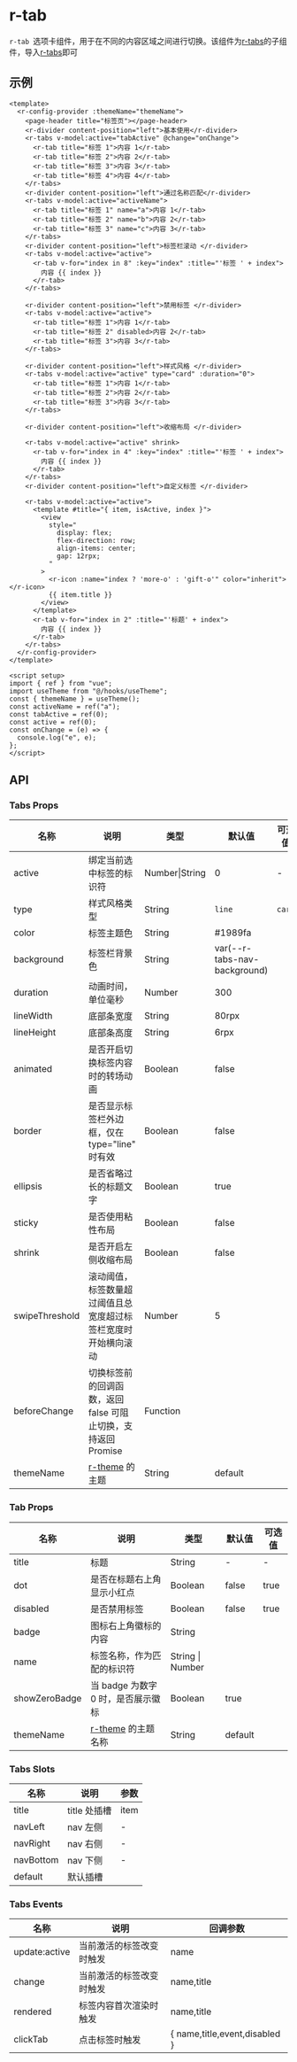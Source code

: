 # r-tab

`r-tab `选项卡组件，用于在不同的内容区域之间进行切换。该组件为[r-tabs](https://ext.dcloud.net.cn/plugin?id=18849)的子组件，导入[r-tabs](https://ext.dcloud.net.cn/plugin?id=18849)即可

## 示例

```vue
<template>
  <r-config-provider :themeName="themeName">
    <page-header title="标签页"></page-header>
    <r-divider content-position="left">基本使用</r-divider>
    <r-tabs v-model:active="tabActive" @change="onChange">
      <r-tab title="标签 1">内容 1</r-tab>
      <r-tab title="标签 2">内容 2</r-tab>
      <r-tab title="标签 3">内容 3</r-tab>
      <r-tab title="标签 4">内容 4</r-tab>
    </r-tabs>
    <r-divider content-position="left">通过名称匹配</r-divider>
    <r-tabs v-model:active="activeName">
      <r-tab title="标签 1" name="a">内容 1</r-tab>
      <r-tab title="标签 2" name="b">内容 2</r-tab>
      <r-tab title="标签 3" name="c">内容 3</r-tab>
    </r-tabs>
    <r-divider content-position="left">标签栏滚动 </r-divider>
    <r-tabs v-model:active="active">
      <r-tab v-for="index in 8" :key="index" :title="'标签 ' + index">
        内容 {{ index }}
      </r-tab>
    </r-tabs>

    <r-divider content-position="left">禁用标签 </r-divider>
    <r-tabs v-model:active="active">
      <r-tab title="标签 1">内容 1</r-tab>
      <r-tab title="标签 2" disabled>内容 2</r-tab>
      <r-tab title="标签 3">内容 3</r-tab>
    </r-tabs>

    <r-divider content-position="left">样式风格 </r-divider>
    <r-tabs v-model:active="active" type="card" :duration="0">
      <r-tab title="标签 1">内容 1</r-tab>
      <r-tab title="标签 2">内容 2</r-tab>
      <r-tab title="标签 3">内容 3</r-tab>
    </r-tabs>

    <r-divider content-position="left">收缩布局 </r-divider>

    <r-tabs v-model:active="active" shrink>
      <r-tab v-for="index in 4" :key="index" :title="'标签 ' + index">
        内容 {{ index }}
      </r-tab>
    </r-tabs>
    <r-divider content-position="left">自定义标签 </r-divider>

    <r-tabs v-model:active="active">
      <template #title="{ item, isActive, index }">
        <view
          style="
            display: flex;
            flex-direction: row;
            align-items: center;
            gap: 12rpx;
          "
        >
          <r-icon :name="index ? 'more-o' : 'gift-o'" color="inherit"></r-icon>
          {{ item.title }}
        </view>
      </template>
      <r-tab v-for="index in 2" :title="'标题' + index">
        内容 {{ index }}
      </r-tab>
    </r-tabs>
  </r-config-provider>
</template>

<script setup>
import { ref } from "vue";
import useTheme from "@/hooks/useTheme";
const { themeName } = useTheme();
const activeName = ref("a");
const tabActive = ref(0);
const active = ref(0);
const onChange = (e) => {
  console.log("e", e);
};
</script>
```

## API

### Tabs Props

| 名称           | 说明                                                           | 类型           | 默认值                       | 可选值 |
| -------------- | -------------------------------------------------------------- | -------------- | ---------------------------- | ------ |
| active         | 绑定当前选中标签的标识符                                       | Number\|String | 0                            | -      |
| type           | 样式风格类型                                                   | String         | `line`                       | `card` |
| color          | 标签主题色                                                     | String         | #1989fa                      |        |
| background     | 标签栏背景色                                                   | String         | var(--r-tabs-nav-background) |        |
| duration       | 动画时间，单位毫秒                                             | Number         | 300                          |        |
| lineWidth      | 底部条宽度                                                     | String         | 80rpx                        |        |
| lineHeight     | 底部条高度                                                     | String         | 6rpx                         |        |
| animated       | 是否开启切换标签内容时的转场动画                               | Boolean        | false                        |        |
| border         | 是否显示标签栏外边框，仅在 type="line" 时有效                  | Boolean        | false                        |        |
| ellipsis       | 是否省略过长的标题文字                                         | Boolean        | true                         |        |
| sticky         | 是否使用粘性布局                                               | Boolean        | false                        |        |
| shrink         | 是否开启左侧收缩布局                                           | Boolean        | false                        |        |
| swipeThreshold | 滚动阈值，标签数量超过阈值且总宽度超过标签栏宽度时开始横向滚动 | Number         | 5                            |        |
| beforeChange   | 切换标签前的回调函数，返回 false 可阻止切换，支持返回 Promise  | Function       |                              |        |
| themeName      | [r-theme](https://ext.dcloud.net.cn/plugin?id=18661) 的主题    | String         | default                      |        |

### Tab Props

| 名称          | 说明                                                            | 类型             | 默认值  | 可选值 |
| ------------- | --------------------------------------------------------------- | ---------------- | ------- | ------ |
| title         | 标题                                                            | String           | -       | -      |
| dot           | 是否在标题右上角显示小红点                                      | Boolean          | false   | true   |
| disabled      | 是否禁用标签                                                    | Boolean          | false   | true   |
| badge         | 图标右上角徽标的内容                                            | String           |         |        |
| name          | 标签名称，作为匹配的标识符                                      | String \| Number |         |        |
| showZeroBadge | 当 badge 为数字 0 时，是否展示徽标                              | Boolean          | true    |        |
| themeName     | [r-theme](https://ext.dcloud.net.cn/plugin?id=18661) 的主题名称 | String           | default |        |

### Tabs Slots

| 名称      | 说明         | 参数 |
| --------- | ------------ | ---- |
| title     | title 处插槽 | item |
| navLeft   | nav 左侧     | -    |
| navRight  | nav 右侧     | -    |
| navBottom | nav 下侧     | -    |
| default   | 默认插槽     |      |

### Tabs Events

| 名称          | 说明                     | 回调参数                      |
| ------------- | ------------------------ | ----------------------------- |
| update:active | 当前激活的标签改变时触发 | name                          |
| change        | 当前激活的标签改变时触发 | name,title                    |
| rendered      | 标签内容首次渲染时触发   | name,title                    |
| clickTab      | 点击标签时触发           | { name,title,event,disabled } |
